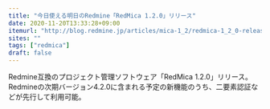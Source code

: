 ```yaml
---
title: "今日使える明日のRedmine「RedMica 1.2.0」リリース"
date: 2020-11-20T13:33:28+09:00
itemurl: "http://blog.redmine.jp/articles/mica-1_2/redmica-1_2_0-released/"
sites: ""
tags: ["redmica"]
draft: false
---
```


Redmine互換のプロジェクト管理ソフトウェア「RedMica 1.2.0」リリース。Redmineの次期バージョン4.2.0に含まれる予定の新機能のうち、二要素認証などが先行して利用可能。
